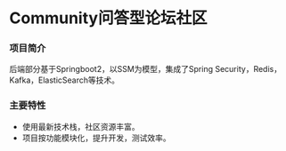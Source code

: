# Community问答型论坛社区

### 项目简介
后端部分基于Springboot2，以SSM为模型，集成了Spring Security，Redis，Kafka，ElasticSearch等技术。

### 主要特性

- 使用最新技术栈，社区资源丰富。
- 项目按功能模块化，提升开发，测试效率。

